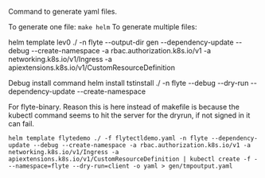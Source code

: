 

Command to generate yaml files.

To generate one file: `make helm`
To generate multiple files:

helm template lev0 ./ -n flyte --output-dir gen --dependency-update --debug --create-namespace -a rbac.authorization.k8s.io/v1 -a networking.k8s.io/v1/Ingress -a apiextensions.k8s.io/v1/CustomResourceDefinition


Debug install command
helm install tstinstall ./ -n flyte --debug --dry-run --dependency-update --create-namespace


For flyte-binary. Reason this is here instead of makefile is because the kubectl command seems to hit the server for the dryrun, if not signed in it can fail.
```
helm template flytedemo ./ -f flytectldemo.yaml -n flyte --dependency-update --debug --create-namespace -a rbac.authorization.k8s.io/v1 -a networking.k8s.io/v1/Ingress -a apiextensions.k8s.io/v1/CustomResourceDefinition | kubectl create -f - --namespace=flyte --dry-run=client -o yaml > gen/tmpoutput.yaml
```
